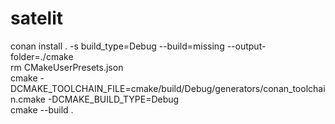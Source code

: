 # satelit

conan install . -s build_type=Debug --build=missing --output-folder=./cmake  \
rm CMakeUserPresets.json   \
cmake  -DCMAKE_TOOLCHAIN_FILE=cmake/build/Debug/generators/conan_toolchain.cmake -DCMAKE_BUILD_TYPE=Debug   \
cmake --build .  